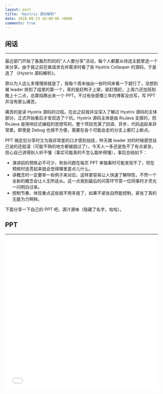 ```yaml
---
layout: post
title: "Hystrix 源码解析"
date: 2018-08-23 16:00:06 +0800
comments: true
---
```


## 闲话
---
最近部门开始了轰轰烈烈的的"人人要分享"活动，每个人都要从待选主题里选一个来分享。由于我之前在做请求合并需求时看了些 Hystrix Collasper 的源码，于是选了 《Hystrix 源码解析》。

原以为人这么多慢慢排就是了，我每个周末抽出一些时间来看一下就行了，没想到被 leader 排到了组里的第一个，真的是赶鸭子上架，紧赶慢赶，上周六还加班到晚上十二点，总算捣腾出来一个 PPT。不过有些感慨三年的博客没白写，写 PPT 并没有那么痛苦。

痛苦的是读 Hystrix 源码的过程。在此之前我并没深入了解过 Hystrix 源码的主体部分，正式开始看后才发现选了个坑。Hystrix 源码主体是由 RxJava 支撑的，而 RxJava 是用响应式编程的思想写的，整个项目充满了回调、异步，代码追起来非常累。即使是 Debug 也很不方便，需要在各个可能会走的分支上都打上断点。

PPT 搞定后分享时又为我非常差的口才感到拙技，昨天跟 leader 对的时候感觉自己说的还挺溜（可能不熟的地方都被跳过了），今天人一多还是免不了有点紧张，担心自己讲得别人听不懂（事实可能真的不怎么能听得懂），事后总结如下：

- 演讲前的预练必不可少，有些问题在每页 PPT 单独看时可能发现不了，但在预练时连贯起来就会觉得哪里差点儿什么。
- 讲概念时一定要举一些例子来对应，这样更容易让人快速了解特性，不然一个全新的概念会让人无所适从。这一点我到最后的问答环节答一位同事时才灵光一闪明白过来。
- 控制节奏、体现重点这些就不用多提了，如果不紧张自然能控制，紧张了真的无能为力啊摔。

下面分享一下自己的 PPT 吧，源汁源味（隐藏了名字，哈哈）。

## PPT
---
<embed src="/files/hystrix_code_design.pdf" width="100%" height="500px">

